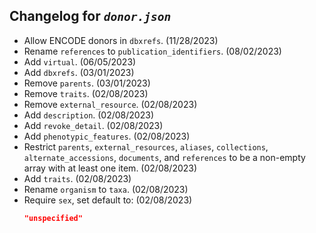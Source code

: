 ## Changelog for *`donor.json`*

* Allow ENCODE donors in `dbxrefs`. (11/28/2023)
* Rename `references` to `publication_identifiers`. (08/02/2023)
* Add `virtual`. (06/05/2023)
* Add `dbxrefs`. (03/01/2023)
* Remove `parents`. (03/01/2023)
* Remove `traits`. (02/08/2023)
* Remove `external_resource`. (02/08/2023)
* Add `description`. (02/08/2023)
* Add `revoke_detail`. (02/08/2023)
* Add `phenotypic_features`. (02/08/2023)
* Restrict `parents`, `external_resources`, `aliases`, `collections`, `alternate_accessions`, `documents`, and `references` to be a non-empty array with at least one item. (02/08/2023)
* Add `traits`. (02/08/2023)
* Rename `organism` to `taxa`. (02/08/2023)
* Require `sex`, set default to:  (02/08/2023)
    ```json
    "unspecified"
    ```
